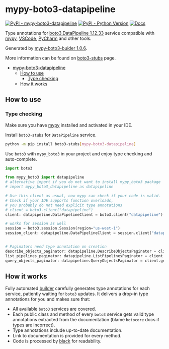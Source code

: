 # mypy-boto3-datapipeline

[![PyPI - mypy-boto3-datapipeline](https://img.shields.io/pypi/v/mypy-boto3-datapipeline.svg?color=blue)](https://pypi.org/project/mypy-boto3-datapipeline)
[![PyPI - Python Version](https://img.shields.io/pypi/pyversions/mypy-boto3-datapipeline.svg?color=blue)](https://pypi.org/project/mypy-boto3-datapipeline)
[![Docs](https://img.shields.io/readthedocs/mypy-boto3-builder.svg?color=blue)](https://mypy-boto3-builder.readthedocs.io/)

Type annotations for
[boto3.DataPipeline 1.12.33](https://boto3.amazonaws.com/v1/documentation/api/1.12.33/reference/services/datapipeline.html#DataPipeline) service
compatible with [mypy](https://github.com/python/mypy), [VSCode](https://code.visualstudio.com/),
[PyCharm](https://www.jetbrains.com/pycharm/) and other tools.

Generated by [mypy-boto3-buider 1.0.6](https://github.com/vemel/mypy_boto3_builder).

More information can be found on [boto3-stubs](https://pypi.org/project/boto3-stubs/) page.

- [mypy-boto3-datapipeline](#mypy-boto3-datapipeline)
  - [How to use](#how-to-use)
    - [Type checking](#type-checking)
  - [How it works](#how-it-works)

## How to use

### Type checking

Make sure you have [mypy](https://github.com/python/mypy) installed and activated in your IDE.

Install `boto3-stubs` for `DataPipeline` service.

```bash
python -m pip install boto3-stubs[mypy-boto3-datapipeline]
```

Use `boto3` with `mypy_boto3` in your project and enjoy type checking and auto-complete.

```python
import boto3

from mypy_boto3 import datapipeline
# alternative import if you do not want to install mypy_boto3 package
# import mypy_boto3_datapipeline as datapipeline

# Use this client as usual, now mypy can check if your code is valid.
# Check if your IDE supports function overloads,
# you probably do not need explicit type annotations
# client = boto3.client("datapipeline")
client: datapipeline.DataPipelineClient = boto3.client("datapipeline")

# works for session as well
session = boto3.session.Session(region="us-west-1")
session_client: datapipeline.DataPipelineClient = session.client("datapipeline")


# Paginators need type annotation on creation
describe_objects_paginator: datapipeline.DescribeObjectsPaginator = client.get_paginator("describe_objects")
list_pipelines_paginator: datapipeline.ListPipelinesPaginator = client.get_paginator("list_pipelines")
query_objects_paginator: datapipeline.QueryObjectsPaginator = client.get_paginator("query_objects")
```

## How it works

Fully automated [builder](https://github.com/vemel/mypy_boto3_builder) carefully generates
type annotations for each service, patiently waiting for `boto3` updates. It delivers
a drop-in type annotations for you and makes sure that:

- All available `boto3` services are covered.
- Each public class and method of every `boto3` service gets valid type annotations
  extracted from the documentation (blame `botocore` docs if types are incorrect).
- Type annotations include up-to-date documentation.
- Link to documentation is provided for every method.
- Code is processed by [black](https://github.com/psf/black) for readability.